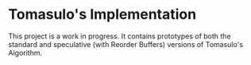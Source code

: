 # Tomasulo's Implementation

This project is a work in progress. It contains prototypes of both the standard and speculative (with Reorder Buffers) versions of Tomasulo's Algorithm.
